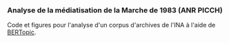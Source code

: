 ### Analyse de la médiatisation de la Marche de 1983 (ANR PICCH)
Code et figures pour l'analyse d'un corpus d'archives de l'INA à l'aide de [BERTopic](https://github.com/MaartenGr/BERTopic).
